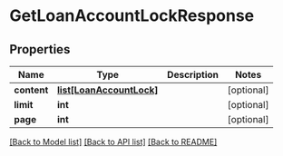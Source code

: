 # GetLoanAccountLockResponse

## Properties
Name | Type | Description | Notes
------------ | ------------- | ------------- | -------------
**content** | [**list[LoanAccountLock]**](LoanAccountLock.md) |  | [optional] 
**limit** | **int** |  | [optional] 
**page** | **int** |  | [optional] 

[[Back to Model list]](../README.md#documentation-for-models) [[Back to API list]](../README.md#documentation-for-api-endpoints) [[Back to README]](../README.md)

